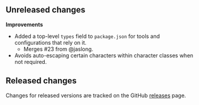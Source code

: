 ## Unreleased changes

**Improvements**

- Added a top-level `types` field to `package.json` for tools and configurations that rely on it.
  - Merges #23 from @jaslong.
- Avoids auto-escaping certain characters within character classes when not required.

## Released changes

Changes for released versions are tracked on the GitHub [releases](https://github.com/slevithan/regex/releases) page.

